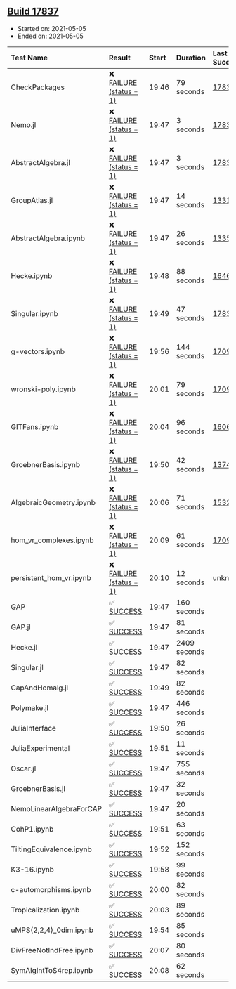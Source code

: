 ## [Build 17837](https://oscarci.mathematik.uni-kl.de/job/oscar/17837/)

* Started on: 2021-05-05
* Ended on: 2021-05-05

| Test Name    | Result | Start | Duration | Last Success | First Failure |
|:-------------|:-------|:------|:---------|:-------------|:--------------|
| CheckPackages | ❌ [FAILURE (status = 1)](https://oscarci.mathematik.uni-kl.de/job/oscar/17837/artifact/logs/build-17837/CheckPackages.log) | 19:46 | 79 seconds | [17832](https://oscarci.mathematik.uni-kl.de/job/oscar/17832/) | [17833](https://oscarci.mathematik.uni-kl.de/job/oscar/17833/) |
| Nemo.jl | ❌ [FAILURE (status = 1)](https://oscarci.mathematik.uni-kl.de/job/oscar/17837/artifact/logs/build-17837/Nemo.jl.log) | 19:47 | 3 seconds | [17835](https://oscarci.mathematik.uni-kl.de/job/oscar/17835/) | [17836](https://oscarci.mathematik.uni-kl.de/job/oscar/17836/) |
| AbstractAlgebra.jl | ❌ [FAILURE (status = 1)](https://oscarci.mathematik.uni-kl.de/job/oscar/17837/artifact/logs/build-17837/AbstractAlgebra.jl.log) | 19:47 | 3 seconds | [17831](https://oscarci.mathematik.uni-kl.de/job/oscar/17831/) | [17832](https://oscarci.mathematik.uni-kl.de/job/oscar/17832/) |
| GroupAtlas.jl | ❌ [FAILURE (status = 1)](https://oscarci.mathematik.uni-kl.de/job/oscar/17837/artifact/logs/build-17837/GroupAtlas.jl.log) | 19:47 | 14 seconds | [13311](https://oscarci.mathematik.uni-kl.de/job/oscar/13311/) | [13312](https://oscarci.mathematik.uni-kl.de/job/oscar/13312/) |
| AbstractAlgebra.ipynb | ❌ [FAILURE (status = 1)](https://oscarci.mathematik.uni-kl.de/job/oscar/17837/artifact/logs/build-17837/AbstractAlgebra.ipynb.log) | 19:47 | 26 seconds | [13355](https://oscarci.mathematik.uni-kl.de/job/oscar/13355/) | [13356](https://oscarci.mathematik.uni-kl.de/job/oscar/13356/) |
| Hecke.ipynb | ❌ [FAILURE (status = 1)](https://oscarci.mathematik.uni-kl.de/job/oscar/17837/artifact/logs/build-17837/Hecke.ipynb.log) | 19:48 | 88 seconds | [16463](https://oscarci.mathematik.uni-kl.de/job/oscar/16463/) | [16464](https://oscarci.mathematik.uni-kl.de/job/oscar/16464/) |
| Singular.ipynb | ❌ [FAILURE (status = 1)](https://oscarci.mathematik.uni-kl.de/job/oscar/17837/artifact/logs/build-17837/Singular.ipynb.log) | 19:49 | 47 seconds | [17835](https://oscarci.mathematik.uni-kl.de/job/oscar/17835/) | [17836](https://oscarci.mathematik.uni-kl.de/job/oscar/17836/) |
| g-vectors.ipynb | ❌ [FAILURE (status = 1)](https://oscarci.mathematik.uni-kl.de/job/oscar/17837/artifact/logs/build-17837/g-vectors.ipynb.log) | 19:56 | 144 seconds | [17099](https://oscarci.mathematik.uni-kl.de/job/oscar/17099/) | [17100](https://oscarci.mathematik.uni-kl.de/job/oscar/17100/) |
| wronski-poly.ipynb | ❌ [FAILURE (status = 1)](https://oscarci.mathematik.uni-kl.de/job/oscar/17837/artifact/logs/build-17837/wronski-poly.ipynb.log) | 20:01 | 79 seconds | [17098](https://oscarci.mathematik.uni-kl.de/job/oscar/17098/) | [17099](https://oscarci.mathematik.uni-kl.de/job/oscar/17099/) |
| GITFans.ipynb | ❌ [FAILURE (status = 1)](https://oscarci.mathematik.uni-kl.de/job/oscar/17837/artifact/logs/build-17837/GITFans.ipynb.log) | 20:04 | 96 seconds | [16068](https://oscarci.mathematik.uni-kl.de/job/oscar/16068/) | [16069](https://oscarci.mathematik.uni-kl.de/job/oscar/16069/) |
| GroebnerBasis.ipynb | ❌ [FAILURE (status = 1)](https://oscarci.mathematik.uni-kl.de/job/oscar/17837/artifact/logs/build-17837/GroebnerBasis.ipynb.log) | 19:50 | 42 seconds | [13748](https://oscarci.mathematik.uni-kl.de/job/oscar/13748/) | [13749](https://oscarci.mathematik.uni-kl.de/job/oscar/13749/) |
| AlgebraicGeometry.ipynb | ❌ [FAILURE (status = 1)](https://oscarci.mathematik.uni-kl.de/job/oscar/17837/artifact/logs/build-17837/AlgebraicGeometry.ipynb.log) | 20:06 | 71 seconds | [15322](https://oscarci.mathematik.uni-kl.de/job/oscar/15322/) | [15323](https://oscarci.mathematik.uni-kl.de/job/oscar/15323/) |
| hom_vr_complexes.ipynb | ❌ [FAILURE (status = 1)](https://oscarci.mathematik.uni-kl.de/job/oscar/17837/artifact/logs/build-17837/hom_vr_complexes.ipynb.log) | 20:09 | 61 seconds | [17099](https://oscarci.mathematik.uni-kl.de/job/oscar/17099/) | [17100](https://oscarci.mathematik.uni-kl.de/job/oscar/17100/) |
| persistent_hom_vr.ipynb | ❌ [FAILURE (status = 1)](https://oscarci.mathematik.uni-kl.de/job/oscar/17837/artifact/logs/build-17837/persistent_hom_vr.ipynb.log) | 20:10 | 12 seconds | unknown | unknown |
| GAP | ✅ [SUCCESS](https://oscarci.mathematik.uni-kl.de/job/oscar/17837/artifact/logs/build-17837/GAP.log) | 19:47 | 160 seconds |  |  |
| GAP.jl | ✅ [SUCCESS](https://oscarci.mathematik.uni-kl.de/job/oscar/17837/artifact/logs/build-17837/GAP.jl.log) | 19:47 | 81 seconds |  |  |
| Hecke.jl | ✅ [SUCCESS](https://oscarci.mathematik.uni-kl.de/job/oscar/17837/artifact/logs/build-17837/Hecke.jl.log) | 19:47 | 2409 seconds |  |  |
| Singular.jl | ✅ [SUCCESS](https://oscarci.mathematik.uni-kl.de/job/oscar/17837/artifact/logs/build-17837/Singular.jl.log) | 19:47 | 82 seconds |  |  |
| CapAndHomalg.jl | ✅ [SUCCESS](https://oscarci.mathematik.uni-kl.de/job/oscar/17837/artifact/logs/build-17837/CapAndHomalg.jl.log) | 19:49 | 82 seconds |  |  |
| Polymake.jl | ✅ [SUCCESS](https://oscarci.mathematik.uni-kl.de/job/oscar/17837/artifact/logs/build-17837/Polymake.jl.log) | 19:47 | 446 seconds |  |  |
| JuliaInterface | ✅ [SUCCESS](https://oscarci.mathematik.uni-kl.de/job/oscar/17837/artifact/logs/build-17837/JuliaInterface.log) | 19:50 | 26 seconds |  |  |
| JuliaExperimental | ✅ [SUCCESS](https://oscarci.mathematik.uni-kl.de/job/oscar/17837/artifact/logs/build-17837/JuliaExperimental.log) | 19:51 | 11 seconds |  |  |
| Oscar.jl | ✅ [SUCCESS](https://oscarci.mathematik.uni-kl.de/job/oscar/17837/artifact/logs/build-17837/Oscar.jl.log) | 19:47 | 755 seconds |  |  |
| GroebnerBasis.jl | ✅ [SUCCESS](https://oscarci.mathematik.uni-kl.de/job/oscar/17837/artifact/logs/build-17837/GroebnerBasis.jl.log) | 19:47 | 32 seconds |  |  |
| NemoLinearAlgebraForCAP | ✅ [SUCCESS](https://oscarci.mathematik.uni-kl.de/job/oscar/17837/artifact/logs/build-17837/NemoLinearAlgebraForCAP.log) | 19:47 | 20 seconds |  |  |
| CohP1.ipynb | ✅ [SUCCESS](https://oscarci.mathematik.uni-kl.de/job/oscar/17837/artifact/logs/build-17837/CohP1.ipynb.log) | 19:51 | 63 seconds |  |  |
| TiltingEquivalence.ipynb | ✅ [SUCCESS](https://oscarci.mathematik.uni-kl.de/job/oscar/17837/artifact/logs/build-17837/TiltingEquivalence.ipynb.log) | 19:52 | 152 seconds |  |  |
| K3-16.ipynb | ✅ [SUCCESS](https://oscarci.mathematik.uni-kl.de/job/oscar/17837/artifact/logs/build-17837/K3-16.ipynb.log) | 19:58 | 99 seconds |  |  |
| c-automorphisms.ipynb | ✅ [SUCCESS](https://oscarci.mathematik.uni-kl.de/job/oscar/17837/artifact/logs/build-17837/c-automorphisms.ipynb.log) | 20:00 | 82 seconds |  |  |
| Tropicalization.ipynb | ✅ [SUCCESS](https://oscarci.mathematik.uni-kl.de/job/oscar/17837/artifact/logs/build-17837/Tropicalization.ipynb.log) | 20:03 | 89 seconds |  |  |
| uMPS(2,2,4)_0dim.ipynb | ✅ [SUCCESS](https://oscarci.mathematik.uni-kl.de/job/oscar/17837/artifact/logs/build-17837/uMPS-2-2-4-_0dim.ipynb.log) | 19:54 | 85 seconds |  |  |
| DivFreeNotIndFree.ipynb | ✅ [SUCCESS](https://oscarci.mathematik.uni-kl.de/job/oscar/17837/artifact/logs/build-17837/DivFreeNotIndFree.ipynb.log) | 20:07 | 80 seconds |  |  |
| SymAlgIntToS4rep.ipynb | ✅ [SUCCESS](https://oscarci.mathematik.uni-kl.de/job/oscar/17837/artifact/logs/build-17837/SymAlgIntToS4rep.ipynb.log) | 20:08 | 62 seconds |  |  |
